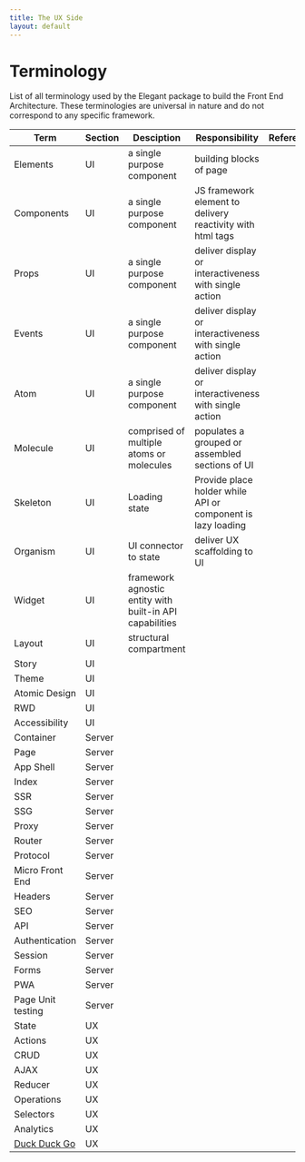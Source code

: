 ```yaml
---
title: The UX Side
layout: default
---
```

# Terminology
List of all terminology used by the Elegant package to build the Front End Architecture. These terminologies are universal in nature and do not correspond to any specific framework.

| Term     | Section | Desciption                               | Responsibility                                        | Reference
|----------|---------|------------------------------------------|-------------------------------------------------------|-----------|
| Elements | UI      | a single purpose component               | building blocks of page | |
| Components | UI      | a single purpose component               | JS framework element to delivery reactivity with html tags  | |
| Props | UI      | a single purpose component               | deliver display or interactiveness with single action | |
| Events | UI      | a single purpose component               | deliver display or interactiveness with single action | |
| Atom | UI      | a single purpose component               | deliver display or interactiveness with single action | |
| Molecule | UI      | comprised of multiple atoms or molecules | populates a grouped or assembled sections of UI | |
| Skeleton | UI     | Loading state | Provide place holder while API or component is lazy loading | |
| Organism        |   UI      |               UI connector to state                           |         deliver UX scaffolding to UI                                              | |
| Widget        |   UI      |                framework agnostic entity with built-in API capabilities                          |                                                       | |
| Layout        |  UI       |             structural compartment                             |                                                       | |
| Story        |   UI      |                                          |                                                       | |
| Theme        |   UI      |                                          |                                                       | |
| Atomic Design        |   UI      |                                          |                                                       | |
| RWD        |   UI      |                                          |                                                       | |
| Accessibility        |   UI      |                                          |                                                       | |
| Container        |   Server      |                                          |                                                       | |
| Page        |   Server      |                                          |                                                       | |
| App Shell        |    Server     |                                          |                                                       | |
| Index        |   Server      |                                          |                                                       | |
| SSR        |   Server      |                                          |                                                       | |
| SSG        |   Server      |                                          |                                                       | |
| Proxy        |   Server      |                                          |                                                       | |
| Router        |   Server      |                                          |                                                       | |
| Protocol        |   Server      |                                          |                                                       | |
| Micro Front End        |   Server      |                                          |                                                       | |
| Headers        |   Server      |                                          |                                                       | |
| SEO        |   Server      |                                          |                                                       | |
| API        |   Server      |                                          |                                                       | |
| Authentication        |   Server      |                                          |                                                       | |
| Session        |   Server      |                                          |                                                       | |
| Forms        |   Server      |                                          |                                                       | |
| PWA        |   Server      |                                          |                                                       | |
| Page Unit testing       |   Server      |                                          |                                                       | |
| State        |   UX      |                                          |                                                       | |
| Actions        |   UX      |                                          |                                                       | |
| CRUD        |   UX      |                                          |                                                       | |
| AJAX        |   UX      |                                          |                                                       | |
| Reducer        |   UX      |                                          |                                                       | |
| Operations        |   UX      |                                          |                                                       | |
| Selectors      |   UX      |                                          |                                                       | |
| Analytics      |   UX      |                                          |                                                       | |
| [Duck Duck Go](https://duckduckgo.com)      |   UX      |                                          |                                                       | |
